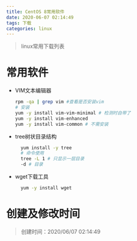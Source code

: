 ```yaml
---
title: CentOS 8常用软件
date: 2020-06-07 02:14:49
tags: 下载
categories: linux
---
```

>linux常用下载列表

<!--more-->
# 常用软件
- VIM文本编辑器
    ```bash
    rpm -qa | grep vim #查看是否安装vim
    # 安装
    yum -y install vim-vim-minimal # 检测时自带了
    yum -y install vim-enhanced 
    yum -y install vim-common # 不需安装
    ```
- tree树状目录结构
  ```bash
    yum install -y tree
    # 命令使用
    tree -L 1 # 只显示一层目录
    -d # 目录
  ```
- wget下载工具
  ```bash
    yum -y install wget
  ```
# 创建及修改时间
> 创建时间：2020/06/07 02:14:49